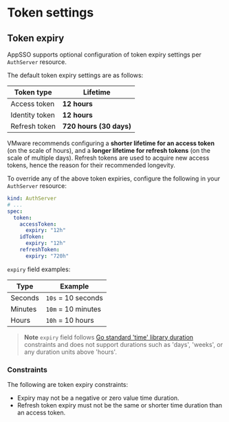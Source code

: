 # Token settings

## <a id='token-expiry-settings'></a> Token expiry

AppSSO supports optional configuration of token expiry settings per `AuthServer` resource.

The default token expiry settings are as follows:

| Token type     | Lifetime                |
|----------------|-------------------------|
| Access token   | **12 hours**            |
| Identity token | **12 hours**            |
| Refresh token  | **720 hours (30 days)** |

VMware recommends configuring a **shorter lifetime for an access token** (on the scale of hours), and a **longer lifetime for
refresh tokens** (on the scale of multiple days). Refresh tokens are used to acquire new access tokens, hence the reason
for their recommended longevity.

To override any of the above token expiries, configure the following in your `AuthServer` resource:

```yaml
kind: AuthServer
# ...
spec:
  token:
    accessToken:
      expiry: "12h"
    idToken:
      expiry: "12h"
    refreshToken:
      expiry: "720h"
```

`expiry` field examples:

| Type    | Example            |
|---------|--------------------|
| Seconds | `10s` = 10 seconds |
| Minutes | `10m` = 10 minutes |
| Hours   | `10h` = 10 hours   |

> **Note** `expiry` field follows [Go standard 'time' library duration](https://pkg.go.dev/time#Duration) constraints
> and does not support durations such as 'days', 'weeks', or any duration units above 'hours'.

### <a id='token-expiry-settings-constraints'></a> Constraints

The following are token expiry constraints:

- Expiry may not be a negative or zero value time duration.
- Refresh token expiry must not be the same or shorter time duration than an access token.
